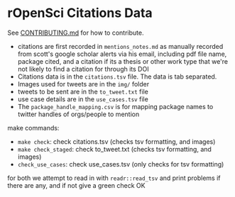 rOpenSci Citations Data
=======================

See [CONTRIBUTING.md](.github/CONTRIBUTING.md) for how to contribute.

- citations are first recorded in `mentions_notes.md` as manually recorded from scott's google scholar alerts via his email, including pdf file name, package cited, and a citation if its a thesis or other work type that we're not likely to find a citation for through its DOI
- Citations data is in the `citations.tsv` file. The data is tab separated.
- Images used for tweets are in the `img/` folder
- tweets to be sent are in the `to_tweet.txt` file
- use case details are in the `use_cases.tsv` file
- The `package_handle_mapping.csv` is for mapping package names to twitter handles of orgs/people to mention

make commands:

- `make check`: check citations.tsv (checks tsv formatting, and images)
- `make check_staged`: check to_tweet.txt (checks tsv formatting, and images)
- `check_use_cases`: check use_cases.tsv (only checks for tsv formatting)

for both we attempt to read in with `readr::read_tsv` and print problems if there are any, and if not give a green check OK
